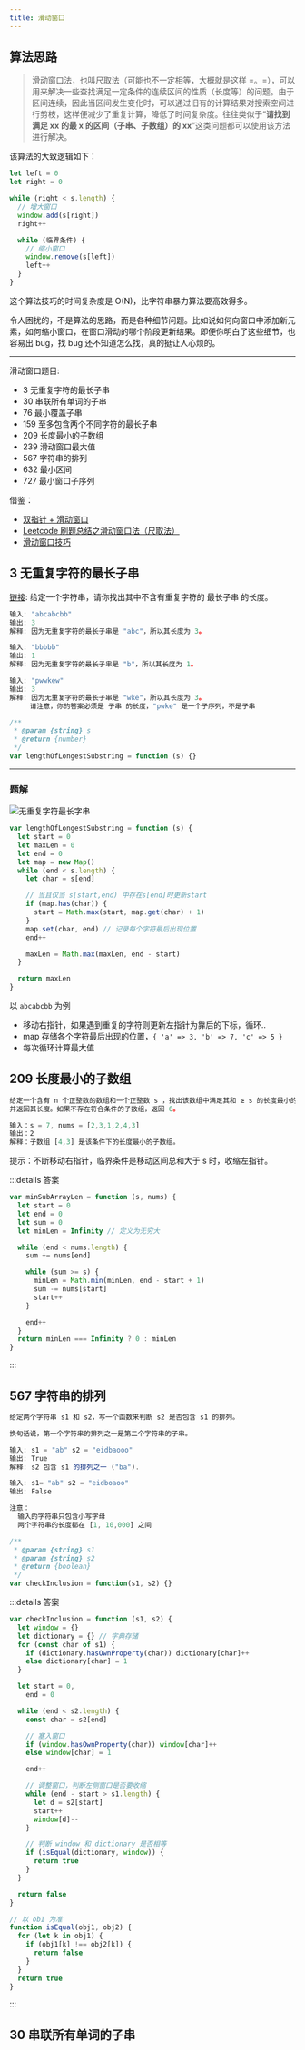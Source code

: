 ```yaml
---
title: 滑动窗口
---
```


## 算法思路

> 滑动窗口法，也叫尺取法（可能也不一定相等，大概就是这样 =。=），可以用来解决一些查找满足一定条件的连续区间的性质（长度等）的问题。由于区间连续，因此当区间发生变化时，可以通过旧有的计算结果对搜索空间进行剪枝，这样便减少了重复计算，降低了时间复杂度。往往类似于“**请找到满足 xx 的最 x 的区间（子串、子数组）的 xx**”这类问题都可以使用该方法进行解决。

该算法的大致逻辑如下：

```js
let left = 0
let right = 0

while (right < s.length) {
  // 增大窗口
  window.add(s[right])
  right++

  while (临界条件) {
    // 缩小窗口
    window.remove(s[left])
    left++
  }
}
```

这个算法技巧的时间复杂度是 O(N)，比字符串暴力算法要高效得多。

令人困扰的，不是算法的思路，而是各种细节问题。比如说如何向窗口中添加新元素，如何缩小窗口，在窗口滑动的哪个阶段更新结果。即便你明白了这些细节，也容易出 bug，找 bug 还不知道怎么找，真的挺让人心烦的。

---

滑动窗口题目:

- 3 无重复字符的最长子串
- 30 串联所有单词的子串
- 76 最小覆盖子串
- 159 至多包含两个不同字符的最长子串
- 209 长度最小的子数组
- 239 滑动窗口最大值
- 567 字符串的排列
- 632 最小区间
- 727 最小窗口子序列

借鉴：

- [双指针 + 滑动窗口](https://github.com/Alex660/Algorithms-and-data-structures/blob/master/demos/%E6%BB%91%E5%8A%A8%E7%AA%97%E5%8F%A311%E9%81%93.md)
- [Leetcode 刷题总结之滑动窗口法（尺取法）](https://zhuanlan.zhihu.com/p/61564531)
- [滑动窗口技巧](https://labuladong.gitbook.io/algo/suan-fa-si-wei-xi-lie/hua-dong-chuang-kou-ji-qiao-jin-jie)

## 3 无重复字符的最长子串

[链接](https://leetcode-cn.com/problems/longest-substring-without-repeating-characters/): 给定一个字符串，请你找出其中不含有重复字符的 最长子串 的长度。

```js
输入: "abcabcbb"
输出: 3
解释: 因为无重复字符的最长子串是 "abc"，所以其长度为 3。

输入: "bbbbb"
输出: 1
解释: 因为无重复字符的最长子串是 "b"，所以其长度为 1。

输入: "pwwkew"
输出: 3
解释: 因为无重复字符的最长子串是 "wke"，所以其长度为 3。
     请注意，你的答案必须是 子串 的长度，"pwke" 是一个子序列，不是子串

/**
 * @param {string} s
 * @return {number}
 */
var lengthOfLongestSubstring = function (s) {}
```

---

<h3>题解</h3>

![无重复字符最长字串](https://gitee.com/alvin0216/cdn/raw/master/img/algorithm/others/无重复字符最长字串.gif)

```js
var lengthOfLongestSubstring = function (s) {
  let start = 0
  let maxLen = 0
  let end = 0
  let map = new Map()
  while (end < s.length) {
    let char = s[end]

    // 当且仅当 s[start,end) 中存在s[end]时更新start
    if (map.has(char)) {
      start = Math.max(start, map.get(char) + 1)
    }
    map.set(char, end) // 记录每个字符最后出现位置
    end++

    maxLen = Math.max(maxLen, end - start)
  }

  return maxLen
}
```

以 `abcabcbb` 为例

- 移动右指针，如果遇到重复的字符则更新左指针为靠后的下标，循环..
- map 存储各个字符最后出现的位置，`{ 'a' => 3, 'b' => 7, 'c' => 5 }`
- 每次循环计算最大值

## 209 长度最小的子数组

```js
给定一个含有 n 个正整数的数组和一个正整数 s ，找出该数组中满足其和 ≥ s 的长度最小的 连续 子数组，
并返回其长度。如果不存在符合条件的子数组，返回 0。

输入：s = 7, nums = [2,3,1,2,4,3]
输出：2
解释：子数组 [4,3] 是该条件下的长度最小的子数组。
```

提示：不断移动右指针，临界条件是移动区间总和大于 s 时，收缩左指针。

:::details 答案

```js
var minSubArrayLen = function (s, nums) {
  let start = 0
  let end = 0
  let sum = 0
  let minLen = Infinity // 定义为无穷大

  while (end < nums.length) {
    sum += nums[end]

    while (sum >= s) {
      minLen = Math.min(minLen, end - start + 1)
      sum -= nums[start]
      start++
    }

    end++
  }
  return minLen === Infinity ? 0 : minLen
}
```

:::

## 567 字符串的排列

```js
给定两个字符串 s1 和 s2，写一个函数来判断 s2 是否包含 s1 的排列。

换句话说，第一个字符串的排列之一是第二个字符串的子串。

输入: s1 = "ab" s2 = "eidbaooo"
输出: True
解释: s2 包含 s1 的排列之一 ("ba").

输入: s1= "ab" s2 = "eidboaoo"
输出: False

注意：
  输入的字符串只包含小写字母
  两个字符串的长度都在 [1, 10,000] 之间

/**
 * @param {string} s1
 * @param {string} s2
 * @return {boolean}
 */
var checkInclusion = function(s1, s2) {}
```

:::details 答案

```js
var checkInclusion = function (s1, s2) {
  let window = {}
  let dictionary = {} // 字典存储
  for (const char of s1) {
    if (dictionary.hasOwnProperty(char)) dictionary[char]++
    else dictionary[char] = 1
  }

  let start = 0,
    end = 0

  while (end < s2.length) {
    const char = s2[end]

    // 塞入窗口
    if (window.hasOwnProperty(char)) window[char]++
    else window[char] = 1

    end++

    // 调整窗口，判断左侧窗口是否要收缩
    while (end - start > s1.length) {
      let d = s2[start]
      start++
      window[d]--
    }

    // 判断 window 和 dictionary 是否相等
    if (isEqual(dictionary, window)) {
      return true
    }
  }

  return false
}

// 以 ob1 为准
function isEqual(obj1, obj2) {
  for (let k in obj1) {
    if (obj1[k] !== obj2[k]) {
      return false
    }
  }
  return true
}
```

:::

## 30 串联所有单词的子串

